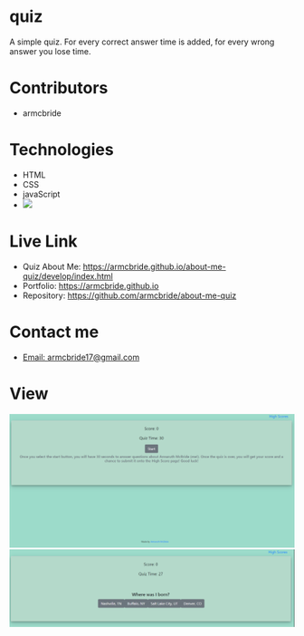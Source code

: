 # quiz
A simple quiz. For every correct answer time is added, for every wrong answer you lose time.

# Contributors

- armcbride

# Technologies
    
  -  HTML
  -  CSS
  -  javaScript
  - <img src="https://camo.githubusercontent.com/98ceb55b96bf1d9b5bf9a6d04c09eaf2b2fa4839/68747470733a2f2f696d672e736869656c64732e696f2f62616467652f4c6963656e73652d4d49542d677265656e" data-canonical-src="https://img.shields.io/badge/License-MIT-green" style="max-width:100%;">  

# Live Link
- Quiz About Me: <a href ="https://armcbride.github.io/about-me-quiz/develop/index.html" target="_blank">https://armcbride.github.io/about-me-quiz/develop/index.html </a>
- Portfolio: <a href = "https://armcbride.github.io" target = "_blank">https://armcbride.github.io</a>
- Repository: <a href = "https://github.com/armcbride/about-me-quiz" target = "_blank">https://github.com/armcbride/about-me-quiz </a>

# Contact me

- <a href="mailto:armcbride17@gmail.com">Email: armcbride17@gmail.com</a>  

# View

<img src= "./develop/first-screenshot.PNG">
<img src="./develop/second-screenshot.PNG">